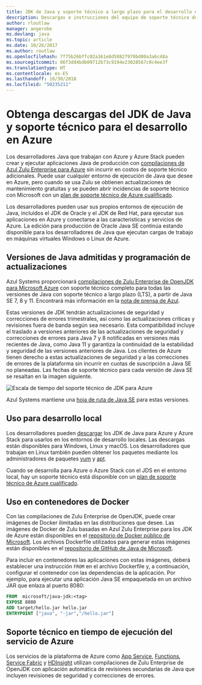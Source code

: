 ```yaml
---
title: JDK de Java y soporte técnico a largo plazo para el desarrollo en Azure
description: Descargas e instrucciones del equipo de soporte técnico de Azure para el desarrollo y ejecución de aplicaciones Java.
author: rloutlaw
manager: angerobe
ms.devlang: java
ms.topic: article
ms.date: 10/26/2017
ms.author: routlaw
ms.openlocfilehash: 7f75b26bffc02a161e8d58827970bd80a3a6c48a
ms.sourcegitcommit: 66f3dd4bdb09712b73c9194e23028567c0c4ee3f
ms.translationtype: HT
ms.contentlocale: es-ES
ms.lasthandoff: 10/30/2018
ms.locfileid: "50235211"
---
```

# <a name="get-java-jdk-downloads-and-support-when-developing-for-azure"></a>Obtenga descargas del JDK de Java y soporte técnico para el desarrollo en Azure

Los desarrolladores Java que trabajan con Azure y Azure Stack pueden crear y ejecutar aplicaciones Java de producción con [compilaciones de Azul Zulu Enterprise para Azure](https://www.azul.com/downloads/azure-only/zulu/) sin incurrir en costos de soporte técnico adicionales. Puede usar cualquier entorno de ejecución de Java que desee en Azure, pero cuando se usa Zulu se obtienen actualizaciones de mantenimiento gratuitas y se pueden abrir incidencias de soporte técnico con Microsoft con un [plan de soporte técnico de Azure cualificado](https://azure.microsoft.com/support/plans/).

Los desarrolladores pueden usar sus propios entornos de ejecución de Java, incluidos el JDK de Oracle y el JDK de Red Hat, para ejecutar sus aplicaciones en Azure y conectarse a las características y servicios de Azure. La edición para producción de Oracle Java SE continúa estando disponible para los desarrolladores de Java que ejecutan cargas de trabajo en máquinas virtuales Windows o Linux de Azure.

## <a name="supported-java-versions-and-update-schedule"></a>Versiones de Java admitidas y programación de actualizaciones

Azul Systems proporcionará [compilaciones de Zulu Enterprise de OpenJDK para Microsoft Azure](https://www.azul.com/downloads/azure-only/zulu/) con soporte técnico completo para todas las versiones de Java con soporte técnico a largo plazo (LTS), a partir de Java SE 7, 8 y 11. Encontrará más información en la [nota de prensa de Azul](https://www.azul.com/press_release/free-java-production-support-for-microsoft-azure-azure-stack).


Estas versiones de JDK tendrán actualizaciones de seguridad y correcciones de errores trimestrales, así como las actualizaciones críticas y revisiones fuera de banda según sea necesario.  Esta compatibilidad incluye el traslado a versiones anteriores de las actualizaciones de seguridad y correcciones de errores para Java 7 y 8 notificadas en versiones más recientes de Java, como Java 11 y garantiza la continuidad de la estabilidad y seguridad de las versiones anteriores de Java.  Los clientes de Azure tienen derecho a estas actualizaciones de seguridad y a las correcciones de errores de la plataforma sin incurrir en cuotas de suscripción a Java SE no planeadas. Las fechas de soporte técnico para cada versión de Java SE se resaltan en la imagen siguiente.

![Escala de tiempo del soporte técnico de JDK para Azure](media/azure-jdk-support.png)

Azul Systems mantiene una [hoja de ruta de Java SE](https://www.azul.com/products/azul_support_roadmap/) para estas versiones.

## <a name="use-for-local-development"></a>Uso para desarrollo local 

Los desarrolladores pueden [descargar](https://www.azul.com/downloads/azure-only/zulu/) los JDK de Java para Azure y Azure Stack para usarlos en los entornos de desarrollo locales. Las descargas están disponibles para Windows, Linux y macOS. Los desarrolladores que trabajan en Linux también pueden obtener los paquetes mediante los administradores de paquetes [yum](https://www.azul.com/downloads/azure-only/zulu/#yum-repo) y [apt](https://www.azul.com/downloads/azure-only/zulu/#apt-repo).

Cuando se desarrolla para Azure o Azure Stack con el JDS en el entorno local, hay un soporte técnico está disponible con un [plan de soporte técnico de Azure cualificado](https://azure.microsoft.com/support/plans/).

## <a name="use-in-docker-containers"></a>Uso en contenedores de Docker

Con las compilaciones de Zulu Enterprise de OpenJDK, puede crear imágenes de Docker ilimitadas en las distribuciones que desee. Las imágenes de Docker de Zulu basadas en Azul Zulu Enterprise para los JDK de Azure están disponibles en el [repositorio de Docker público de Microsoft](https://hub.docker.com/r/microsoft/java-jdk/). Los archivos Dockerfile utilizados para generar estas imágenes están disponibles en el [repositorio de GitHub de Java de Microsoft](https://github.com/Microsoft/java/tree/master/docker).

Para incluir en contenedores las aplicaciones con estas imágenes, deberá establecer una instrucción `FROM` en el archivo Dockerfile y, a continuación, configurar el contenedor con las dependencias de la aplicación. Por ejemplo, para ejecutar una aplicación Java SE empaquetada en un archivo JAR que enlaza al puerto 8080:

```Dockerfile
FROM  microsoft/java-jdk:<tag>
EXPOSE 8080
ADD target/hello.jar hello.jar
ENTRYPOINT ["java", "-jar","/hello.jar"]
```

## <a name="azure-service-runtime-support"></a>Soporte técnico en tiempo de ejecución del servicio de Azure

Los servicios de la plataforma de Azure como [App Service](/azure/app-service/containers/), [Functions](/azure/azure-functions/functions-create-first-java-maven), [Service Fabric](/azure/service-fabric/) y [HDInsight](/azure/hdinsight/) utilizan compilaciones de Zulu Enterprise de OpenJDK con aplicación automática de revisiones secundarias de Java que incluyen revisiones de seguridad y correcciones de errores.